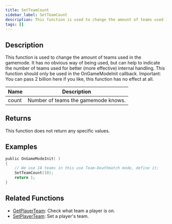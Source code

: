 ```yaml
---
title: SetTeamCount
sidebar_label: SetTeamCount
description: This function is used to change the amount of teams used in the gamemode.
tags: []
---
```


## Description

This function is used to change the amount of teams used in the gamemode. It has no obvious way of being used, but can help to indicate the number of teams used for better (more effective) internal handling. This function should only be used in the OnGameModeInit callback. Important: You can pass 2 billion here if you like, this function has no effect at all.

| Name  | Description                         |
| ----- | ----------------------------------- |
| count | Number of teams the gamemode knows. |

## Returns

This function does not return any specific values.

## Examples

```c
public OnGameModeInit( )
{
    // We use 18 teams in this use Team-Deathmatch mode, define it;
    SetTeamCount(18);
    return 1;
}
```

## Related Functions

- [GetPlayerTeam](GetPlayerTeam): Check what team a player is on.
- [SetPlayerTeam](SetPlayerTeam): Set a player's team.
